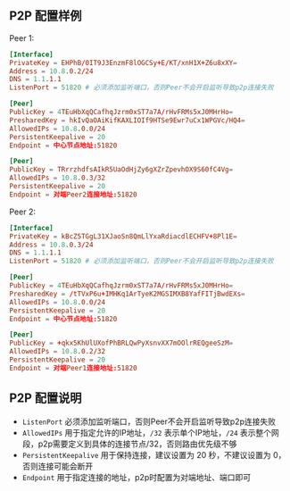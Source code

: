 ## P2P 配置样例

Peer 1:

```conf
[Interface]
PrivateKey = EHPhB/0IT9J3EnzmF8lOGCSy+E/KT/xnH1X+Z6u8xXY=
Address = 10.8.0.2/24
DNS = 1.1.1.1
ListenPort = 51820 # 必须添加监听端口，否则Peer不会开启监听导致p2p连接失败

[Peer]
PublicKey = 4TEuHbXqQCafhqJzrm0xST7a7A/rHvFRMs5xJ0MHrHo=
PresharedKey = hkIvQaOAiKifKAXLIOIf9HTSe9Ewr7uCx1WPGVc/HQ4=
AllowedIPs = 10.8.0.0/24
PersistentKeepalive = 20
Endpoint = 中心节点地址:51820

[Peer]
PublicKey = TRrrzhdfsAIkR5UaOdHjZy6gXZrZpevhOX9S60fC4Vg=
AllowedIPs = 10.8.0.3/32
PersistentKeepalive = 20
Endpoint = 对端Peer2连接地址:51820
```

Peer 2:

```conf
[Interface]
PrivateKey = kBcZ5TGgL31XJaoSn8QmLlYxaRdiacdlECHFV+8Pl1E=
Address = 10.8.0.3/24
DNS = 1.1.1.1
ListenPort = 51820 # 必须添加监听端口，否则Peer不会开启监听导致p2p连接失败

[Peer]
PublicKey = 4TEuHbXqQCafhqJzrm0xST7a7A/rHvFRMs5xJ0MHrHo=
PresharedKey = /tTVxP6u+IMHKq1ArTyeK2MGSIMXB8YafFITjBwdEXs=
AllowedIPs = 10.8.0.0/24
PersistentKeepalive = 20
Endpoint = 中心节点地址:51820

[Peer]
PublicKey = +qkx5KhUlUXofPhBRLQwPyXsnvXX7mOOlrREQgeeSzM=
AllowedIPs = 10.8.0.2/32
PersistentKeepalive = 20
Endpoint = 对端Peer1连接地址:51820
```

## P2P 配置说明

- `ListenPort` 必须添加监听端口，否则Peer不会开启监听导致p2p连接失败
- `AllowedIPs` 用于指定允许的IP地址，`/32` 表示单个IP地址，`/24` 表示整个网段，p2p需要定义到具体的连接节点/32，否则路由优先级不够
- `PersistentKeepalive` 用于保持连接，建议设置为 20 秒，不建议设置为 0，否则连接可能会断开
- `Endpoint` 用于指定连接的地址，p2p时配置为对端地址、端口即可